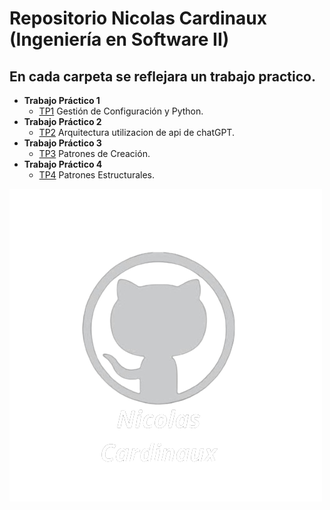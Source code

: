 # Repositorio Nicolas Cardinaux (Ingeniería en Software II)
## En cada carpeta se reflejara un trabajo practico.
   - **Trabajo Práctico 1**
     - [TP1](https://github.com/NicolasCardinaux/-UADER_IS2_Cardinaux/tree/main/TP1) Gestión de Configuración y Python. 
   - **Trabajo Práctico 2**
     - [TP2](https://github.com/NicolasCardinaux/-UADER_IS2_Cardinaux/tree/main/TP1-TP2/src/chatGPT) Arquitectura utilizacion de api de chatGPT.
   - **Trabajo Práctico 3**
     - [TP3](https://github.com/NicolasCardinaux/-UADER_IS2_Cardinaux/tree/main/TP1-TP2-TP3/src/TP3) Patrones de Creación.
   - **Trabajo Práctico 4**
     - [TP4](https://github.com/NicolasCardinaux/-UADER_IS2_Cardinaux/tree/main/TP1-TP2-TP3/src/TP3) Patrones Estructurales.




   
     
![Nicolas Cardinaux](Nicolas_Cardinaux.png)
